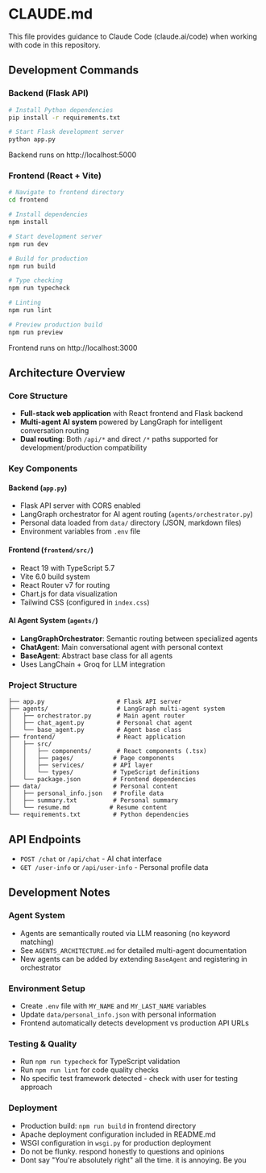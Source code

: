 # CLAUDE.md

This file provides guidance to Claude Code (claude.ai/code) when working with code in this repository.

## Development Commands

### Backend (Flask API)
```bash
# Install Python dependencies
pip install -r requirements.txt

# Start Flask development server
python app.py
```
Backend runs on http://localhost:5000

### Frontend (React + Vite)
```bash
# Navigate to frontend directory
cd frontend

# Install dependencies
npm install

# Start development server
npm run dev

# Build for production
npm run build

# Type checking
npm run typecheck

# Linting
npm run lint

# Preview production build
npm run preview
```
Frontend runs on http://localhost:3000

## Architecture Overview

### Core Structure
- **Full-stack web application** with React frontend and Flask backend
- **Multi-agent AI system** powered by LangGraph for intelligent conversation routing
- **Dual routing**: Both `/api/*` and direct `/*` paths supported for development/production compatibility

### Key Components

#### Backend (`app.py`)
- Flask API server with CORS enabled
- LangGraph orchestrator for AI agent routing (`agents/orchestrator.py`)
- Personal data loaded from `data/` directory (JSON, markdown files)
- Environment variables from `.env` file

#### Frontend (`frontend/src/`)
- React 19 with TypeScript 5.7
- Vite 6.0 build system
- React Router v7 for routing
- Chart.js for data visualization
- Tailwind CSS (configured in `index.css`)

#### AI Agent System (`agents/`)
- **LangGraphOrchestrator**: Semantic routing between specialized agents
- **ChatAgent**: Main conversational agent with personal context
- **BaseAgent**: Abstract base class for all agents
- Uses LangChain + Groq for LLM integration

### Project Structure
```
├── app.py                    # Flask API server
├── agents/                   # LangGraph multi-agent system
│   ├── orchestrator.py       # Main agent router
│   ├── chat_agent.py         # Personal chat agent
│   └── base_agent.py         # Agent base class
├── frontend/                 # React application
│   ├── src/
│   │   ├── components/       # React components (.tsx)
│   │   ├── pages/           # Page components
│   │   ├── services/        # API layer
│   │   └── types/           # TypeScript definitions
│   └── package.json         # Frontend dependencies
├── data/                    # Personal content
│   ├── personal_info.json   # Profile data
│   ├── summary.txt          # Personal summary
│   └── resume.md           # Resume content
└── requirements.txt         # Python dependencies
```

## API Endpoints
- `POST /chat` or `/api/chat` - AI chat interface
- `GET /user-info` or `/api/user-info` - Personal profile data

## Development Notes

### Agent System
- Agents are semantically routed via LLM reasoning (no keyword matching)
- See `AGENTS_ARCHITECTURE.md` for detailed multi-agent documentation
- New agents can be added by extending `BaseAgent` and registering in orchestrator

### Environment Setup
- Create `.env` file with `MY_NAME` and `MY_LAST_NAME` variables
- Update `data/personal_info.json` with personal information
- Frontend automatically detects development vs production API URLs

### Testing & Quality
- Run `npm run typecheck` for TypeScript validation
- Run `npm run lint` for code quality checks
- No specific test framework detected - check with user for testing approach

### Deployment
- Production build: `npm run build` in frontend directory
- Apache deployment configuration included in README.md
- WSGI configuration in `wsgi.py` for production deployment
- Do not be flunky. respond honestly to questions and opinions
- Dont say "You're absolutely right" all the time. it is annoying. Be you